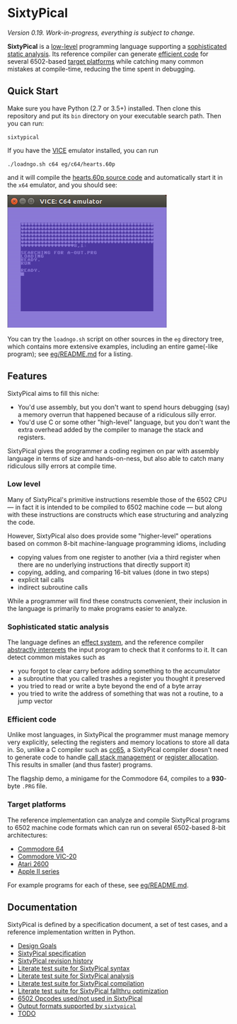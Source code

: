 SixtyPical
==========

_Version 0.19.  Work-in-progress, everything is subject to change._

**SixtyPical** is a [low-level](#low-level) programming language
supporting a [sophisticated static analysis](#sophisticated-static-analysis).
Its reference compiler can generate [efficient code](#efficient-code) for
several 6502-based [target platforms](#target-platforms) while catching many
common mistakes at compile-time, reducing the time spent in debugging.

Quick Start
-----------

Make sure you have Python (2.7 or 3.5+) installed.  Then
clone this repository and put its `bin` directory on your
executable search path.  Then you can run:

    sixtypical

If you have the [VICE][] emulator installed, you can run

    ./loadngo.sh c64 eg/c64/hearts.60p

and it will compile the [hearts.60p source code](eg/c64/hearts.60p) and
automatically start it in the `x64` emulator, and you should see:

![Screenshot of result of running hearts.60p](images/hearts.png?raw=true)

You can try the `loadngo.sh` script on other sources in the `eg` directory
tree, which contains more extensive examples, including an entire
game(-like program); see [eg/README.md](eg/README.md) for a listing.

Features
--------

SixtyPical aims to fill this niche:

*   You'd use assembly, but you don't want to spend hours
    debugging (say) a memory overrun that happened because of a
    ridiculous silly error.
*   You'd use C or some other "high-level" language, but you don't
    want the extra overhead added by the compiler to manage the
    stack and registers.

SixtyPical gives the programmer a coding regimen on par with assembly
language in terms of size and hands-on-ness, but also able to catch
many ridiculous silly errors at compile time.

### Low level

Many of SixtyPical's primitive instructions resemble
those of the 6502 CPU — in fact it is intended to be compiled to
6502 machine code — but along with these instructions are
constructs which ease structuring and analyzing the code.

However, SixtyPical also does provide some "higher-level" operations
based on common 8-bit machine-language programming idioms, including

*   copying values from one register to another (via a third register when
    there are no underlying instructions that directly support it)
*   copying, adding, and comparing 16-bit values (done in two steps)
*   explicit tail calls
*   indirect subroutine calls

While a programmer will find these constructs convenient, their
inclusion in the language is primarily to make programs easier to analyze.

### Sophisticated static analysis

The language defines an [effect system][], and the reference
compiler [abstractly interprets][] the input program to check that
it conforms to it.  It can detect common mistakes such as

*   you forgot to clear carry before adding something to the accumulator
*   a subroutine that you called trashes a register you thought it preserved
*   you tried to read or write a byte beyond the end of a byte array
*   you tried to write the address of something that was not a routine, to
    a jump vector

### Efficient code

Unlike most languages, in SixtyPical the programmer must manage memory very
explicitly, selecting the registers and memory locations to store all data in.
So, unlike a C compiler such as [cc65][], a SixtyPical compiler doesn't need
to generate code to handle [call stack management][] or [register allocation][].
This results in smaller (and thus faster) programs.

The flagship demo, a minigame for the Commodore 64, compiles to
a **930**-byte `.PRG` file.

### Target platforms

The reference implementation can analyze and compile SixtyPical programs to
6502 machine code formats which can run on several 6502-based 8-bit architectures:

*   [Commodore 64][]
*   [Commodore VIC-20][]
*   [Atari 2600][]
*   [Apple II series][]

For example programs for each of these, see [eg/README.md](eg/README.md).

Documentation
-------------

SixtyPical is defined by a specification document, a set of test cases,
and a reference implementation written in Python.

*   [Design Goals](doc/Design%20Goals.md)
*   [SixtyPical specification](doc/SixtyPical.md)
*   [SixtyPical revision history](HISTORY.md)
*   [Literate test suite for SixtyPical syntax](tests/SixtyPical%20Syntax.md)
*   [Literate test suite for SixtyPical analysis](tests/SixtyPical%20Analysis.md)
*   [Literate test suite for SixtyPical compilation](tests/SixtyPical%20Compilation.md)
*   [Literate test suite for SixtyPical fallthru optimization](tests/SixtyPical%20Fallthru.md)
*   [6502 Opcodes used/not used in SixtyPical](doc/6502%20Opcodes.md)
*   [Output formats supported by `sixtypical`](doc/Output%20Formats.md)
*   [TODO](TODO.md)

[effect system]: https://en.wikipedia.org/wiki/Effect_system
[abstractly interprets]: https://en.wikipedia.org/wiki/Abstract_interpretation
[call stack management]: https://en.wikipedia.org/wiki/Call_stack
[register allocation]: https://en.wikipedia.org/wiki/Register_allocation
[VICE]: http://vice-emu.sourceforge.net/
[cc65]: https://cc65.github.io/
[Commodore 64]: https://en.wikipedia.org/wiki/Commodore_64
[Commodore VIC-20]: https://en.wikipedia.org/wiki/Commodore_VIC-20
[Atari 2600]: https://en.wikipedia.org/wiki/Atari_2600
[Apple II series]: https://en.wikipedia.org/wiki/Apple_II_series
